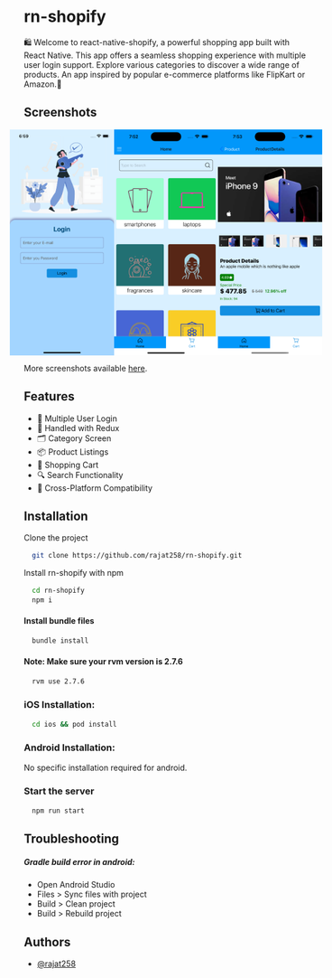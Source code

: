 # rn-shopify

🛍️ Welcome to react-native-shopify, a powerful shopping app built with React Native. This app offers a seamless shopping experience with multiple user login support. Explore various categories to discover a wide range of products. An app inspired by popular e-commerce platforms like FlipKart or Amazon.🚀


## Screenshots

<div style="display: flex; justify-content: center;">
  <img src="./app/assets/github/screenshot_1.png" alt="App Screenshot" 
        style="display: block;
        height: 400px;
        width: '50%';
        margin: auto;"/>
    <img src="./app/assets/github/screenshot_2.png" alt="App Screenshot" 
        style="display: block;
        height: 400px;
        width: '50%';
        margin: auto;"/>    
    <img src="./app/assets/github/screenshot_3.png" alt="App Screenshot" 
        style="display: block;
        height: 400px;
        width: '50%';
        margin: auto;"/>
</div>

More screenshots available [here](https://imgur.com/a/yMaGRay).


## Features

- 🔐 Multiple User Login
- 🧠 Handled with Redux
- 🗂️ Category Screen
- 📦 Product Listings
- 🛒 Shopping Cart
- 🔍 Search Functionality
- 📱 Cross-Platform Compatibility


## Installation

Clone the project

```bash
  git clone https://github.com/rajat258/rn-shopify.git
```

Install rn-shopify with npm

```bash
  cd rn-shopify
  npm i
```

#### Install bundle files

```bash
  bundle install
```

#### Note: Make sure your rvm version is 2.7.6

```bash
  rvm use 2.7.6
```

### iOS Installation:

```bash
  cd ios && pod install
```

### Android Installation:

No specific installation required for android.

### Start the server

```bash
  npm run start
```
## Troubleshooting

##### Gradle build error in android:
- Open Android Studio
- Files > Sync files with project
- Build > Clean project
- Build > Rebuild project


## Authors

- [@rajat258](https://github.com/rajat258)

